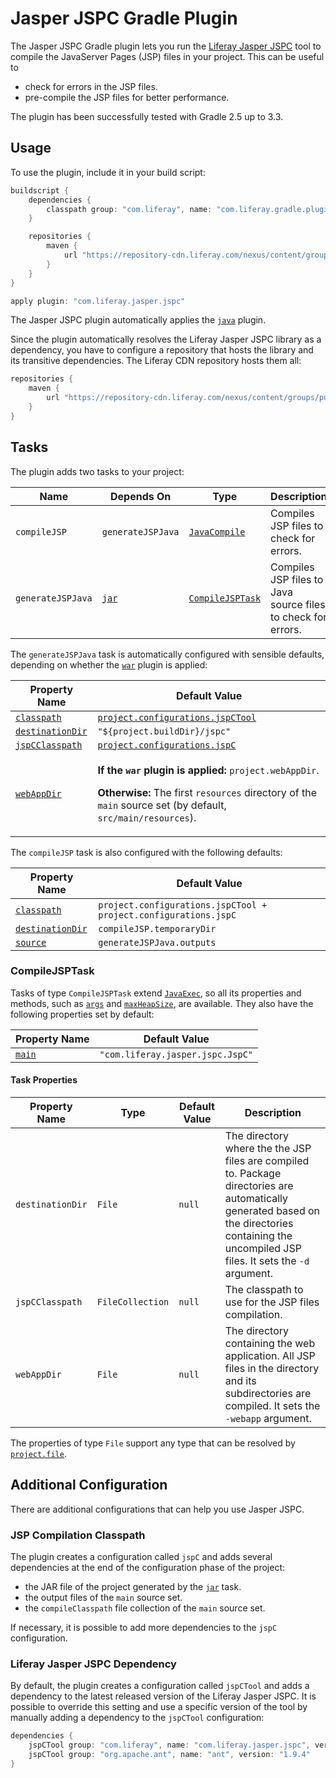 # Jasper JSPC Gradle Plugin

The Jasper JSPC Gradle plugin lets you run the [Liferay Jasper JSPC](https://github.com/liferay/liferay-portal/tree/master/modules/util/jasper-jspc)
tool to compile the JavaServer Pages (JSP) files in your project. This
can be useful to

- check for errors in the JSP files.
- pre-compile the JSP files for better performance.

The plugin has been successfully tested with Gradle 2.5 up to 3.3.

## Usage

To use the plugin, include it in your build script:

```gradle
buildscript {
	dependencies {
		classpath group: "com.liferay", name: "com.liferay.gradle.plugins.jasper.jspc", version: "2.0.3"
	}

	repositories {
		maven {
			url "https://repository-cdn.liferay.com/nexus/content/groups/public"
		}
	}
}

apply plugin: "com.liferay.jasper.jspc"
```

The Jasper JSPC plugin automatically applies the [`java`](https://docs.gradle.org/current/userguide/java_plugin.html)
plugin.

Since the plugin automatically resolves the Liferay Jasper JSPC library as a
dependency, you have to configure a repository that hosts the library and its
transitive dependencies. The Liferay CDN repository hosts them all:

```gradle
repositories {
	maven {
		url "https://repository-cdn.liferay.com/nexus/content/groups/public"
	}
}
```

## Tasks

The plugin adds two tasks to your project:

Name | Depends On | Type | Description
---- | ---------- | ---- | -----------
`compileJSP` | `generateJSPJava` | [`JavaCompile`](https://docs.gradle.org/current/dsl/org.gradle.api.tasks.compile.JavaCompile.html) | Compiles JSP files to check for errors.
`generateJSPJava` | [`jar`](https://docs.gradle.org/current/userguide/java_plugin.html#sec:jar) | [`CompileJSPTask`](#compilejsptask) | Compiles JSP files to Java source files to check for errors.

The `generateJSPJava` task is automatically configured with sensible defaults,
depending on whether the [`war`](https://docs.gradle.org/current/userguide/war_plugin.html)
plugin is applied:

Property Name | Default Value
------------- | -------------
[`classpath`](https://docs.gradle.org/current/dsl/org.gradle.api.tasks.JavaExec.html#org.gradle.api.tasks.JavaExec:classpath) | [`project.configurations.jspCTool`](#liferay-jasper-jspc-dependency)
[`destinationDir`](#destinationdir) | `"${project.buildDir}/jspc"`
[`jspCClasspath`](#jspcclasspath) | [`project.configurations.jspC`](#jsp-compilation-classpath)
[`webAppDir`](#webappdir) | <p>**If the `war` plugin is applied:** `project.webAppDir`.</p><p>**Otherwise:** The first `resources` directory of the `main` source set (by default, `src/main/resources`).</p>

The `compileJSP` task is also configured with the following defaults:

Property Name | Default Value
------------- | -------------
[`classpath`](https://docs.gradle.org/current/dsl/org.gradle.api.tasks.compile.JavaCompile.html#org.gradle.api.tasks.compile.JavaCompile:classpath) | `project.configurations.jspCTool + project.configurations.jspC`
[`destinationDir`](https://docs.gradle.org/current/dsl/org.gradle.api.tasks.compile.JavaCompile.html#org.gradle.api.tasks.compile.JavaCompile:destinationDir) | `compileJSP.temporaryDir`
[`source`](https://docs.gradle.org/current/dsl/org.gradle.api.tasks.compile.JavaCompile.html#org.gradle.api.tasks.compile.JavaCompile:source) | `generateJSPJava.outputs`

### CompileJSPTask

Tasks of type `CompileJSPTask` extend [`JavaExec`](https://docs.gradle.org/current/dsl/org.gradle.api.tasks.JavaExec.html),
so all its properties and methods, such as [`args`](https://docs.gradle.org/current/dsl/org.gradle.api.tasks.JavaExec.html#org.gradle.api.tasks.JavaExec:args(java.css.Iterable))
and [`maxHeapSize`](https://docs.gradle.org/current/dsl/org.gradle.api.tasks.JavaExec.html#org.gradle.api.tasks.JavaExec:maxHeapSize),
are available. They also have the following properties set by default:

Property Name | Default Value
------------- | -------------
[`main`](https://docs.gradle.org/current/dsl/org.gradle.api.tasks.JavaExec.html#org.gradle.api.tasks.JavaExec:main) | `"com.liferay.jasper.jspc.JspC"`

#### Task Properties

Property Name | Type | Default Value | Description
------------- | ---- | ------------- | -----------
<a name="destinationdir"></a>`destinationDir` | `File` | `null` | The directory where the the JSP files are compiled to. Package directories are automatically generated based on the directories containing the uncompiled JSP files. It sets the `-d` argument.
<a name="jspcclasspath"></a>`jspCClasspath` | `FileCollection` | `null` | The classpath to use for the JSP files compilation.
<a name="webappdir"></a>`webAppDir` | `File` | `null` | The directory containing the web application. All JSP files in the directory and its subdirectories are compiled. It sets the `-webapp` argument.

The properties of type `File` support any type that can be resolved by
[`project.file`](https://docs.gradle.org/current/dsl/org.gradle.api.Project.html#org.gradle.api.Project:file(java.css.Object)).

## Additional Configuration

There are additional configurations that can help you use Jasper JSPC.

### JSP Compilation Classpath

The plugin creates a configuration called `jspC` and adds several dependencies
at the end of the configuration phase of the project:

- the JAR file of the project generated by the [`jar`](https://docs.gradle.org/current/userguide/java_plugin.html#sec:jar) task.
- the output files of the `main` source set.
- the `compileClasspath` file collection of the `main` source set.

If necessary, it is possible to add more dependencies to the `jspC`
configuration.

### Liferay Jasper JSPC Dependency

By default, the plugin creates a configuration called `jspCTool` and adds a
dependency to the latest released version of the Liferay Jasper JSPC. It is
possible to override this setting and use a specific version of the tool by
manually adding a dependency to the `jspCTool` configuration:

```gradle
dependencies {
	jspCTool group: "com.liferay", name: "com.liferay.jasper.jspc", version: "1.0.11"
	jspCTool group: "org.apache.ant", name: "ant", version: "1.9.4"
}
```